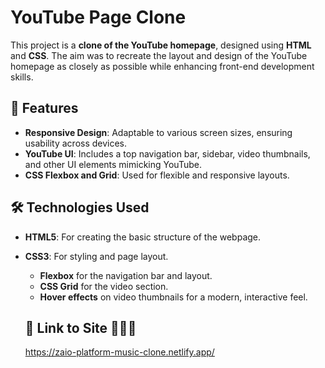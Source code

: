 # YouTube Page Clone

This project is a **clone of the YouTube homepage**, designed using **HTML** and **CSS**. The aim was to recreate the layout and design of the YouTube homepage as closely as possible while enhancing front-end development skills.

## 📌 Features

- **Responsive Design**: Adaptable to various screen sizes, ensuring usability across devices.
- **YouTube UI**: Includes a top navigation bar, sidebar, video thumbnails, and other UI elements mimicking YouTube.
- **CSS Flexbox and Grid**: Used for flexible and responsive layouts.

## 🛠 Technologies Used

- **HTML5**: For creating the basic structure of the webpage.
- **CSS3**: For styling and page layout.
  - **Flexbox** for the navigation bar and layout.
  - **CSS Grid** for the video section.
  - **Hover effects** on video thumbnails for a modern, interactive feel.
 
  ## 📸 Link to Site 👩🏽‍💻
  
  https://zaio-platform-music-clone.netlify.app/
